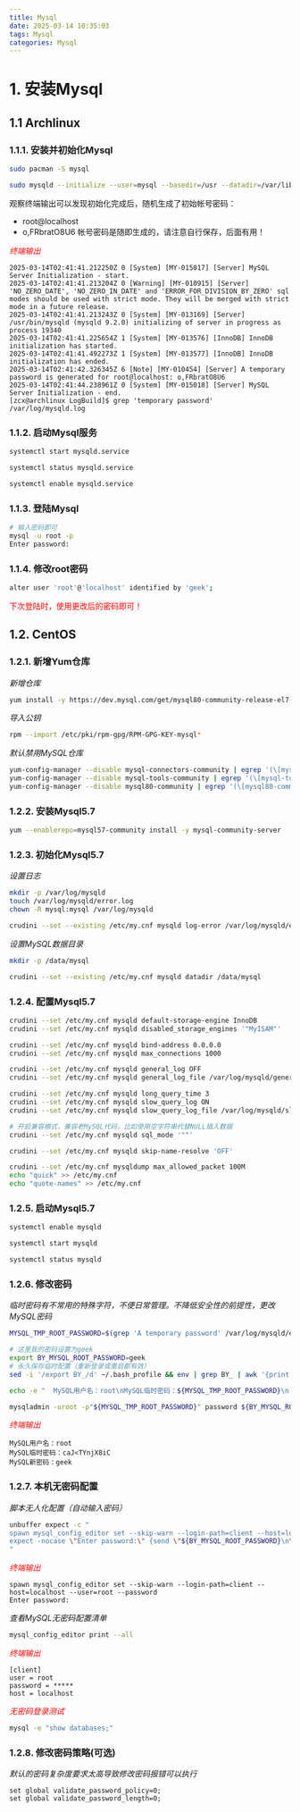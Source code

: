 ```yaml
---
title: Mysql
date: 2025-03-14 10:35:03
tags: Mysql
categories: Mysql
---
```


# 1. 安装Mysql

## 1.1 Archlinux

### 1.1.1. 安装并初始化Mysql

```bash
sudo pacman -S mysql

sudo mysqld --initialize --user=mysql --basedir=/usr --datadir=/var/lib/mysql
```

观察终端输出可以发现初始化完成后，随机生成了初始帐号密码：

- root@localhost
- o,FRbratO8U6
  帐号密码是随即生成的，请注意自行保存，后面有用！

<font color=red>*终端输出*</font>

```terminal
2025-03-14T02:41:41.212250Z 0 [System] [MY-015017] [Server] MySQL Server Initialization - start.
2025-03-14T02:41:41.213204Z 0 [Warning] [MY-010915] [Server] 'NO_ZERO_DATE', 'NO_ZERO_IN_DATE' and 'ERROR_FOR_DIVISION_BY_ZERO' sql modes should be used with strict mode. They will be merged with strict mode in a future release.
2025-03-14T02:41:41.213243Z 0 [System] [MY-013169] [Server] /usr/bin/mysqld (mysqld 9.2.0) initializing of server in progress as process 19340
2025-03-14T02:41:41.225654Z 1 [System] [MY-013576] [InnoDB] InnoDB initialization has started.
2025-03-14T02:41:41.492273Z 1 [System] [MY-013577] [InnoDB] InnoDB initialization has ended.
2025-03-14T02:41:42.326345Z 6 [Note] [MY-010454] [Server] A temporary password is generated for root@localhost: o,FRbratO8U6
2025-03-14T02:41:44.238961Z 0 [System] [MY-015018] [Server] MySQL Server Initialization - end.
[zcx@archlinux LogBuild]$ grep 'temporary password' /var/log/mysqld.log
```

### 1.1.2. 启动Mysql服务

```bash
systemctl start mysqld.service

systemctl status mysqld.service

systemctl enable mysqld.service
```

### 1.1.3. 登陆Mysql

```bash
# 输入密码即可
mysql -u root -p 
Enter password:
```

### 1.1.4. 修改root密码

```bash
alter user 'root'@'localhost' identified by 'geek';
```

<font color=red>下次登陆时，使用更改后的密码即可！</font>

## 1.2. CentOS

### 1.2.1. 新增Yum仓库

*新增仓库*

```bash
yum install -y https://dev.mysql.com/get/mysql80-community-release-el7-7.noarch.rpm
```

*导入公钥*

```bash
rpm --import /etc/pki/rpm-gpg/RPM-GPG-KEY-mysql*
```

*默认禁用MySQL仓库*

```bash
yum-config-manager --disable mysql-connectors-community | egrep '(\[mysql-connectors-community\])|enabled'
yum-config-manager --disable mysql-tools-community | egrep '(\[mysql-tools-community\])|enabled'
yum-config-manager --disable mysql80-community | egrep '(\[mysql80-community\])|enabled'
```

### 1.2.2. 安装Mysql5.7

```bash
yum --enablerepo=mysql57-community install -y mysql-community-server
```

### 1.2.3. 初始化Mysql5.7

*设置日志*

```bash
mkdir -p /var/log/mysqld
touch /var/log/mysqld/error.log
chown -R mysql:mysql /var/log/mysqld

crudini --set --existing /etc/my.cnf mysqld log-error /var/log/mysqld/error.log
```

*设置MySQL数据目录*

```bash
mkdir -p /data/mysql

crudini --set --existing /etc/my.cnf mysqld datadir /data/mysql
```

### 1.2.4. 配置Mysql5.7

```bash
crudini --set /etc/my.cnf mysqld default-storage-engine InnoDB
crudini --set /etc/my.cnf mysqld disabled_storage_engines '"MyISAM"'

crudini --set /etc/my.cnf mysqld bind-address 0.0.0.0
crudini --set /etc/my.cnf mysqld max_connections 1000

crudini --set /etc/my.cnf mysqld general_log OFF
crudini --set /etc/my.cnf mysqld general_log_file /var/log/mysqld/general.log

crudini --set /etc/my.cnf mysqld long_query_time 3
crudini --set /etc/my.cnf mysqld slow_query_log ON
crudini --set /etc/my.cnf mysqld slow_query_log_file /var/log/mysqld/slow_query.log

# 开启兼容模式，兼容老MySQL代码，比如使用空字符串代替NULL插入数据
crudini --set /etc/my.cnf mysqld sql_mode '""'

crudini --set /etc/my.cnf mysqld skip-name-resolve 'OFF'

crudini --set /etc/my.cnf mysqldump max_allowed_packet 100M
echo "quick" >> /etc/my.cnf
echo "quote-names" >> /etc/my.cnf
```

### 1.2.5. 启动Mysql5.7

```bash
systemctl enable mysqld

systemctl start mysqld

systemctl status mysqld
```

### 1.2.6. 修改密码

*临时密码有不常用的特殊字符，不便日常管理。不降低安全性的前提性，更改MySQL密码*

```bash
MYSQL_TMP_ROOT_PASSWORD=$(grep 'A temporary password' /var/log/mysqld/error.log | tail -n 1 | awk '{print $NF}')

# 这里我的密码设置为geek
export BY_MYSQL_ROOT_PASSWORD=geek
# 永久保存临时配置（重新登录或重启都有效）
sed -i '/export BY_/d' ~/.bash_profile && env | grep BY_ | awk '{print "export "$1}' >> ~/.bash_profile

echo -e "  MySQL用户名：root\nMySQL临时密码：${MYSQL_TMP_ROOT_PASSWORD}\n  MySQL新密码：${BY_MYSQL_ROOT_PASSWORD}"

mysqladmin -uroot -p"${MYSQL_TMP_ROOT_PASSWORD}" password ${BY_MYSQL_ROOT_PASSWORD}
```

*<font color=red>终端输出</font>*

```terminal
MySQL用户名：root
MySQL临时密码：caJ<TYnjX8iC
MySQL新密码：geek
```

### 1.2.7. 本机无密码配置

*脚本无人化配置（自动输入密码）*

```bash
unbuffer expect -c "
spawn mysql_config_editor set --skip-warn --login-path=client --host=localhost --user=root --password
expect -nocase \"Enter password:\" {send \"${BY_MYSQL_ROOT_PASSWORD}\n\"; interact}
"
```

*<font color=red>终端输出</font>*

```terminal
spawn mysql_config_editor set --skip-warn --login-path=client --host=localhost --user=root --password
Enter password: 
```

*查看MySQL无密码配置清单*

```bash
mysql_config_editor print --all
```

*<font color=red>终端输出</font>*

```terminal
[client]
user = root
password = *****
host = localhost
```

*<font color=red>无密码登录测试</font>*

```bash
mysql -e "show databases;"
```

### 1.2.8. 修改密码策略(可选)

*默认的密码复杂度要求太高导致修改密码报错可以执行*

```mysql
set global validate_password_policy=0;
set global validate_password_length=0;
```
